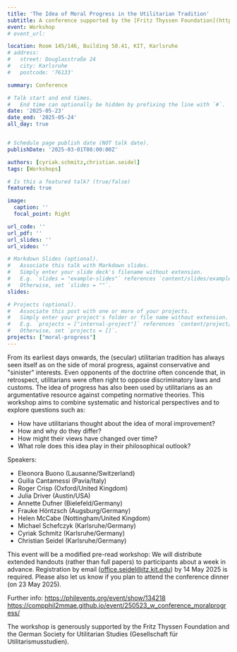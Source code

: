 ```yaml
---
title: 'The Idea of Moral Progress in the Utilitarian Tradition'
subtitle: A conference supported by the [Fritz Thyssen Foundation](https://www.fritz-thyssen-stiftung.de/en/) and the [German Society for Utilitarian Studies](https://www.utilitarismusstudien.de/)
event: Workshop
# event_url: 

location: Room 145/146, Building 50.41, KIT, Karlsruhe
# address:
#   street: Douglasstraße 24
#   city: Karlsruhe
#   postcode: '76133'

summary: Conference

# Talk start and end times.
#   End time can optionally be hidden by prefixing the line with `#`.
date: '2025-05-23'
date_end: '2025-05-24'
all_day: true


# Schedule page publish date (NOT talk date).
publishDate: '2025-03-01T08:00:00Z'

authors: [cyriak.schmitz,christian.seidel]
tags: [Workshops]

# Is this a featured talk? (true/false)
featured: true

image:
  caption: ''
  focal_point: Right

url_code: ''
url_pdf: ''
url_slides: ''
url_video: ''

# Markdown Slides (optional).
#   Associate this talk with Markdown slides.
#   Simply enter your slide deck's filename without extension.
#   E.g. `slides = "example-slides"` references `content/slides/example-slides.md`.
#   Otherwise, set `slides = ""`.
slides:

# Projects (optional).
#   Associate this post with one or more of your projects.
#   Simply enter your project's folder or file name without extension.
#   E.g. `projects = ["internal-project"]` references `content/project/deep-learning/index.md`.
#   Otherwise, set `projects = []`.
projects: ["moral-progress"]
---
```


From its earliest days onwards, the (secular) utilitarian tradition has always seen itself as on the side of moral progress, against conservative and "sinister" interests. Even opponents of the doctrine often concende that, in retrospect, utilitarians were often right to oppose discriminatory laws and customs. The idea of progress has also been used by utilitarians as an argumentative resource against competing normative theories. This workshop aims to combine systematic and historical perspectives and to explore questions such as:

- How have utilitarians thought about the idea of moral improvement?
- How and why do they differ?
- How might their views have changed over time?
- What role does this idea play in their philosophical outlook?

Speakers:
- Eleonora Buono (Lausanne/Switzerland)
- Guilia Cantamessi (Pavia/Italy)
- Roger Crisp (Oxford/United Kingdom)
- Julia Driver (Austin/USA)
- Annette Dufner (Bielefeld/Germany)
- Frauke Höntzsch (Augsburg/Germany)
- Helen McCabe (Nottingham/United Kingdom)
- Michael Schefczyk (Karlsruhe/Germany)
- Cyriak Schmitz (Karlsruhe/Germany)
- Christian Seidel (Karlsruhe/Germany)

This event will be a modified pre-read workshop: We will distribute extended handouts (rather than full papers) to participants about a week in advance. Registration by email (office.seidel@itz.kit.edu) by 14 May 2025 is required. Please also let us know if you plan to attend the conference dinner (on 23 May 2025).

Further info:
https://philevents.org/event/show/134218
https://compphil2mmae.github.io/event/250523_w_conference_moralprogress/

The workshop is generously supported by the Fritz Thyssen Foundation and the German Society for Utilitarian Studies (Gesellschaft für Utilitarismusstudien).

